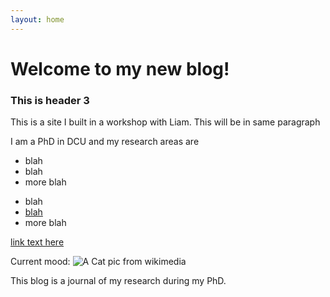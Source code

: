 ```yaml
---
layout: home 
---
```


# Welcome to my new blog!

### This is header 3


This is a site I built in a workshop with Liam.
This will be in same paragraph

I am a PhD in DCU and my research areas are 
- blah
- blah
- more blah

* blah
* [blah](link.url)
* more blah

[link text here](url.com)

Current mood:
![A Cat pic from wikimedia](https://upload.wikimedia.org/wikipedia/commons/3/35/Angry_tiger.jpg)

This blog is a journal of my research during my PhD.
